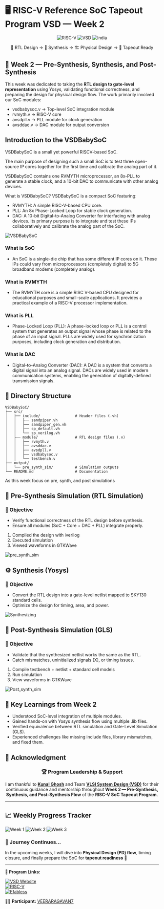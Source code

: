 # 🖥️ RISC-V Reference SoC Tapeout Program VSD — Week 2

<div align="center">

![RISC-V](https://img.shields.io/badge/RISC--V-SoC%20Tapeout-blue?style=for-the-badge&logo=riscv)
![VSD](https://img.shields.io/badge/VSD-Program-orange?style=for-the-badge)
![India](https://img.shields.io/badge/Made%20in-India-saffron?style=for-the-badge)

</div>

<div align="center">

📝 RTL Design → 🔄 Synthesis → 🏗️ Physical Design → 🎯 Tapeout Ready

</div>

## 📅 Week 2 — Pre-Synthesis, Synthesis, and Post-Synthesis

This week was dedicated to taking the **RTL design to gate-level representation** using Yosys, validating functional correctness, and preparing the design for physical design flow. The work primarily involved our SoC modules:

- vsdbabysoc.v → Top-level SoC integration module
- rvmyth.v → RISC-V core
- avsdpll.v → PLL module for clock generation
- avsddac.v → DAC module for output conversion


## Introduction to the VSDBabySoC
VSDBabySoC is a small yet powerful RISCV-based SoC.

The main purpose of designing such a small SoC is to test three open-source IP cores together for the first time and calibrate the analog part of it.

VSDBabySoC contains one RVMYTH microprocessor, an 8x-PLL to generate a stable clock, and a 10-bit DAC to communicate with other analog devices.

What is VSDBabySoC?
VSDBabySoC is a compact SoC featuring:

- RVMYTH: A simple RISC-V-based CPU core.
- PLL: An 8x Phase-Locked Loop for stable clock generation.
- DAC: A 10-bit Digital-to-Analog Converter for interfacing with analog devices.
Its primary purpose is to integrate and test these IPs collaboratively and calibrate the analog part of the SoC.

![VSDBabySoC](Screenshots/BabySoC_block.png)

### What is SoC
- An SoC is a single-die chip that has some different IP cores on it. These IPs could vary from microprocessors (completely digital) to 5G broadband modems (completely analog).

### What is RVMYTH
- The RVMYTH core is a simple RISC V-based CPU designed for educational purposes and small-scale applications. It provides a practical example of a RISC-V processor implementation.

### What is PLL
- Phase-Locked Loop (PLL): A phase-locked loop or PLL is a control system that generates an output signal whose phase is related to the phase of an input signal. PLLs are widely used for synchronization purposes, including clock generation and distribution.

### What is DAC
- Digital-to-Analog Converter (DAC): A DAC is a system that converts a digital signal into an analog signal. DACs are widely used in modern communication systems, enabling the generation of digitally-defined transmission signals.


## 📂 Directory Structure

```
VSDBabySoC/
├── src/
│   ├── include/                # Header files (.vh)
│   │   ├── sandpiper.vh
│   │   ├── sandpiper_gen.vh
│   │   ├── sp_default.vh
│   │   └── sp_verilog.vh
│   ├── module/                 # RTL design files (.v)
│   │   ├── rvmyth.v
│   │   ├── avsddac.v
│   │   ├── avsdpll.v
│   │   ├── vsdbabysoc.v
│   │   └── testbench.v
├── output/
│   └── pre_synth_sim/          # Simulation outputs
└── README.md                   # Documentation

```

As this week focus on pre, synth, and post simulations

## 🔄 Pre-Synthesis Simulation (RTL Simulation)

### 📌 Objective

- Verify functional correctness of the RTL design before synthesis.
- Ensure all modules (SoC + Core + DAC + PLL) integrate properly.

1. Compiled the design with iverilog
2. Executed simulation
3. Viewed waveforms in GTKWave

![pre_synth_sim](Screenshots/pre_synth_wf.png)


## ⚙️ Synthesis (Yosys)

### 📌 Objective

- Convert the RTL design into a gate-level netlist mapped to SKY130 standard cells.
- Optimize the design for timing, area, and power.

![Synthesizing](Screenshots/synth.png)


## 🧪 Post-Synthesis Simulation (GLS)
### 📌 Objective

- Validate that the synthesized netlist works the same as the RTL.
- Catch mismatches, uninitialized signals (X), or timing issues.

1. Compile testbench + netlist + standard cell models
2. Run simulation
3. View waveforms in GTKWave

![Post_synth_sim](Screenshots/post_synth_wf.png)



## 🌟 Key Learnings from Week 2

- Understood SoC-level integration of multiple modules.
- Gained hands-on with Yosys synthesis flow using multiple .lib files.
- Verified equivalence between RTL simulation and Gate-Level Simulation (GLS).
- Experienced challenges like missing include files, library mismatches, and fixed them.


## 🙏 **Acknowledgment**

<div align="center">

### 🏆 **Program Leadership & Support**

I am thankful to [**Kunal Ghosh**](https://github.com/kunalg123) and Team **[VLSI System Design (VSD)](https://vsdiat.vlsisystemdesign.com/)** for their continuous guidance and mentorship throughout **Week 2 — Pre-Synthesis, Synthesis, and Post-Synthesis Flow** of the **RISC-V SoC Tapeout Program**.

</div>

---

## 📈 **Weekly Progress Tracker**

![Week 1](https://img.shields.io/badge/Week%201-RTL%20Foundations-success?style=flat-square)
![Week 2](https://img.shields.io/badge/Week%202-SoC_Design%20Flow-success?style=flat-square)
![Week 3](https://img.shields.io/badge/Week%203-Upcoming-lightgrey?style=flat-square)

### 🚀 **Journey Continues...**

In the upcoming weeks, I will dive into **Physical Design (PD) flow**, timing closure, and finally prepare the SoC for **tapeout readiness** 🚀

---

**🔗 Program Links:**

[![VSD Website](https://img.shields.io/badge/VSD-Official%20Website-blue?style=flat-square)](https://vsdiat.vlsisystemdesign.com/)  
[![RISC-V](https://img.shields.io/badge/RISC--V-International-green?style=flat-square)](https://riscv.org/)  
[![Efabless](https://img.shields.io/badge/Efabless-Platform-orange?style=flat-square)](https://efabless.com/)

**👨‍💻 Participant:** [VEERARAGAVAN7](https://github.com/VEERARAGAVAN7)
